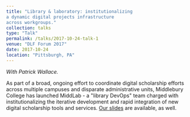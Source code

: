 ```yaml
---
title: "Library & laboratory: institutionalizing
a dynamic digital projects infrastructure
across workgroups."
collection: talks
type: "Talk"
permalink: /talks/2017-10-24-talk-1
venue: "DLF Forum 2017"
date: 2017-10-24
location: "Pittsburgh, PA"
---
```

*With Patrick Wallace.*

As part of a broad, ongoing effort to coordinate digital scholarship efforts across multiple campuses and disparate administrative units, Middlebury College has launched MiddLab - a &quot;library DevOps&quot; team charged with institutionalizing the iterative development and rapid integration of new digital scholarship tools and services. [Our slides](https://rkclement.github.io/2017_dlf_middlabPresentation/presentation.html) are available, as well.
